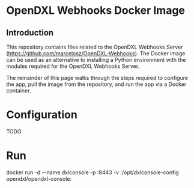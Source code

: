 # OpenDXL Webhooks Docker Image

Introduction
---------------------

This repository contains files related to the OpenDXL Webhooks Server (https://github.com/marcelosz/OpenDXL-Webhooks). The Docker image can be used as an alternative to installing a Python environment with the modules required for the OpenDXL Webhooks Server.

The remainder of this page walks through the steps required to configure the app, pull the image from the repository, and run the app via a Docker container.

Configuration
===

TODO

Run
===
docker run -d --name dxlconsole -p <host-console-port>:8443 -v <host-config-dir>:/opt/dxlconsole-config opendxl/opendxl-console:<release-version>
